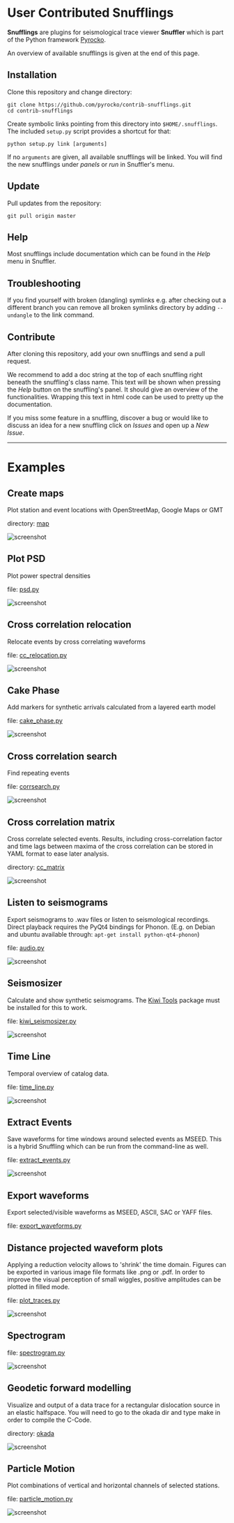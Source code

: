 User Contributed Snufflings
===========================

**Snufflings** are plugins for seismological trace viewer **Snuffler** which is
part of the Python framework [Pyrocko](http://pyrocko.org).

An overview of available snufflings is given at the end of this page.

Installation
------------
Clone this repository and change directory:

    git clone https://github.com/pyrocko/contrib-snufflings.git
    cd contrib-snufflings

Create symbolic links pointing from this directory into `$HOME/.snufflings`.
The included `setup.py` script provides a shortcut for that:

    python setup.py link [arguments]

If no `arguments` are given, all available snufflings will be linked. You will
find the new snufflings under *panels* or *run* in Snuffler's menu.

Update
------
Pull updates from the repository:

    git pull origin master

Help
----
Most snufflings include documentation which can be found in the *Help* menu in
Snuffler.

Troubleshooting
---------------

If you find yourself with broken (dangling) symlinks e.g. after
checking out a different branch you can remove all broken symlinks directory
by adding `--undangle` to the link command.

Contribute
----------
After cloning this repository, add your own snufflings and send a pull request.

We recommend to add a doc string at the top of each snuffling right
beneath the snuffling's class name. This text will be shown when pressing the
*Help* button on the snuffling's panel. It should give an overview of the
functionalities. Wrapping this text in html code can be used to pretty up the
documentation.

If you miss some feature in a snuffling, discover a bug or would like to
discuss an idea for a new snuffling click on *Issues* and open up a
*New Issue*.


-------------------------------------------------------------------------------

Examples
========

Create maps
-----------

Plot station and event locations with OpenStreetMap, Google Maps or GMT

directory: [map](map)

![screenshot](screenshots/map.png)

Plot PSD
--------

Plot power spectral densities

file: [psd.py](psd.py)

![screenshot](screenshots/psd.png)

Cross correlation relocation
----------------------------

Relocate events by cross correlating waveforms

file: [cc\_relocation.py](cc_relocation.py)

![screenshot](screenshots/cc_relocation.png)

Cake Phase
----------

Add markers for synthetic arrivals calculated from a layered earth model

file: [cake\_phase.py](cake_phase.py)

![screenshot](screenshots/cake_phase.png)

Cross correlation search
------------------------

Find repeating events

file: [corrsearch.py](corrsearch.py)

![screenshot](screenshots/corrsearch.png)

Cross correlation matrix
------------------------

Cross correlate selected events. Results, including cross-correlation factor
and time lags between maxima of the cross correlation can be stored in YAML
format to ease later analysis.

directory: [cc\_matrix](cc_matrix)

![screenshot](screenshots/cc_matrix.png)

Listen to seismograms
---------------------

Export seismograms to .wav files or listen to seismological recordings. Direct
playback requires the PyQt4 bindings for Phonon.
(E.g. on Debian and ubuntu available through: `apt-get install python-qt4-phonon`)

file: [audio.py](audio.py)

![screenshot](screenshots/SeiSound.png)

Seismosizer
-----------

Calculate and show synthetic seismograms. The [Kiwi Tools](http://kinherd.org/kiwitools/) package must be installed for this to work.

file: [kiwi_seismosizer.py](kiwi_seismosizer.py)

![screenshot](screenshots/kiwi_seismosizer.png)

Time Line
---------

Temporal overview of catalog data.

file: [time_line.py](time_line.py)

![screenshot](screenshots/timeline.png)

Extract Events
--------------

Save waveforms for time windows around selected events as MSEED. This is a
hybrid Snuffling which can be run from the command-line as well.

file: [extract_events.py](extract_events.py)

![screenshot](screenshots/extract_events.png)

Export waveforms
----------------

Export selected/visible waveforms as MSEED, ASCII, SAC or YAFF files.

file: [export_waveforms.py](export_waveforms.py)

Distance projected waveform plots
---------------------------------

Applying a reduction velocity allows to 'shrink' the time domain.
Figures can be exported in various image file formats like .png or .pdf.
In order to improve the visual perception of small wiggles, positive amplitudes can be plotted in filled mode.

file: [plot_traces.py](plot_traces.py)

![screenshot](screenshots/plot_traces.png)

Spectrogram
-----------

file: [spectrogram.py](spectrogram.py)

![screenshot](screenshots/spectrogram.png)

Geodetic forward modelling
--------------------------

Visualize and output of a data trace for a rectangular dislocation source in an elastic halfspace.
You will need to go to the okada dir and type make in order to compile the C-Code.

directory: [okada](okada)

![screenshot](screenshots/okada.png)

Particle Motion
---------------

Plot combinations of vertical and horizontal channels of selected stations.

file: [particle_motion.py](particle_motion.py)

![screenshot](screenshots/particle_motion.png)
